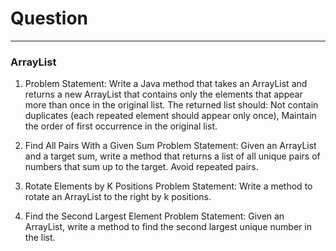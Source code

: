 # Question
---

### ArrayList

1. Problem Statement:
Write a Java method that takes an ArrayList<String> and returns a new ArrayList<String> that contains only the elements that appear more than once in the original list. The returned list should:
Not contain duplicates (each repeated element should appear only once),
Maintain the order of first occurrence in the original list.

2. Find All Pairs With a Given Sum
Problem Statement:
Given an ArrayList<Integer> and a target sum, write a method that returns a list of all unique pairs of numbers that sum up to the target. Avoid repeated pairs.

3. Rotate Elements by K Positions
Problem Statement:
Write a method to rotate an ArrayList<Integer> to the right by k positions.

4. Find the Second Largest Element
Problem Statement:
Given an ArrayList<Integer>, write a method to find the second largest unique number in the list.